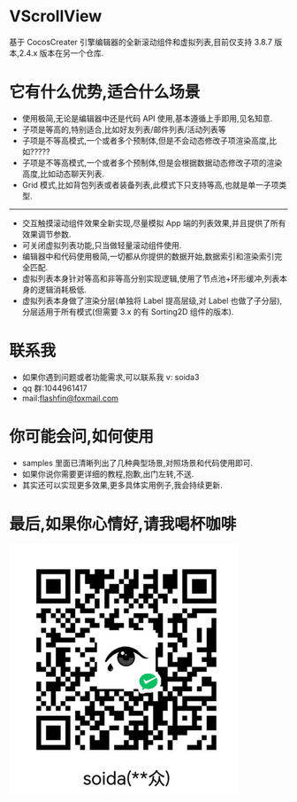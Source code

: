 # VScrollView

基于 CocosCreater 引擎编辑器的全新滚动组件和虚拟列表,目前仅支持 3.8.7 版本,2.4.x 版本在另一个仓库.

# 它有什么优势,适合什么场景

- 使用极简,无论是编辑器中还是代码 API 使用,基本遵循上手即用,见名知意.
- 子项是等高的,特别适合,比如好友列表/邮件列表/活动列表等
- 子项是不等高模式,一个或者多个预制体,但是不会动态修改子项渲染高度,比如?????
- 子项是不等高模式,一个或者多个预制体,但是会根据数据动态修改子项的渲染高度,比如动态聊天列表.
- Grid 模式,比如背包列表或者装备列表,此模式下只支持等高,也就是单一子项类型.

---

- 交互触摸滚动组件效果全新实现,尽量模拟 App 端的列表效果,并且提供了所有效果调节参数.
- 可关闭虚拟列表功能,只当做轻量滚动组件使用.
- 编辑器中和代码使用极简,一切都从你提供的数据开始,数据索引和渲染索引完全匹配.
- 虚拟列表本身针对等高和非等高分别实现逻辑,使用了节点池+环形缓冲,列表本身的逻辑消耗极低.
- 虚拟列表本身做了渲染分层(单独将 Label 提高层级,对 Label 也做了子分层),分层适用于所有模式(但需要 3.x 的有 Sorting2D 组件的版本).

# 联系我

- 如果你遇到问题或者功能需求,可以联系我 v: soida3
- qq 群:1044961417
- mail:flashfin@foxmail.com

# 你可能会问,如何使用

- samples 里面已清晰列出了几种典型场景,对照场景和代码使用即可.
- 如果你说你需要更详细的教程,抱歉,出门左转,不送.
- 其实还可以实现更多效果,更多具体实用例子,我会持续更新.

# 最后,如果你心情好,请我喝杯咖啡

![alt text](reward_code.jpg)
